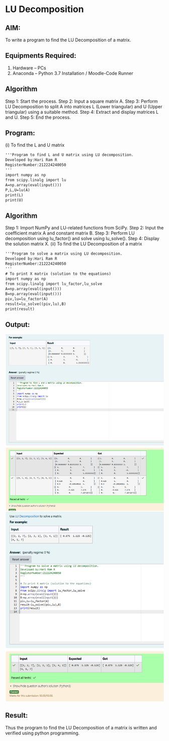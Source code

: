 # LU Decomposition 

## AIM:
To write a program to find the LU Decomposition of a matrix.

## Equipments Required:
1. Hardware – PCs
2. Anaconda – Python 3.7 Installation / Moodle-Code Runner

## Algorithm
Step 1: Start the process.
Step 2: Input a square matrix A.
Step 3: Perform LU Decomposition to split A into matrices L (Lower triangular) and U (Upper triangular) using a suitable method.
Step 4: Extract and display matrices L and U.
Step 5: End the process.

## Program:
(i) To find the L and U matrix
```
'''Program to find L and U matrix using LU decomposition.
Developed by:Hari Ram R
RegisterNumber:212224240050
'''
import numpy as np
from scipy.linalg import lu
A=np.array(eval(input()))
P,L,U=lu(A)
print(L)
print(U)
```
## Algorithm
Step 1: Import NumPy and LU-related functions from SciPy.
Step 2: Input the coefficient matrix A and constant matrix B.
Step 3: Perform LU decomposition using lu_factor() and solve using lu_solve().
Step 4: Display the solution matrix X.
(ii) To find the LU Decomposition of a matrix
```
'''Program to solve a matrix using LU decomposition.
Developed by:Hari Ram R
RegisterNumber:212224240050 
'''
# To print X matrix (solution to the equations)
import numpy as np
from scipy.linalg import lu_factor,lu_solve
A=np.array(eval(input()))
B=np.array(eval(input()))
piv,lu=lu_factor(A)
result=lu_solve((piv,lu),B)
print(result)
```

## Output:
![alt text](image-1.png)
![alt text](image-2.png)

## Result:
Thus the program to find the LU Decomposition of a matrix is written and verified using python programming.

